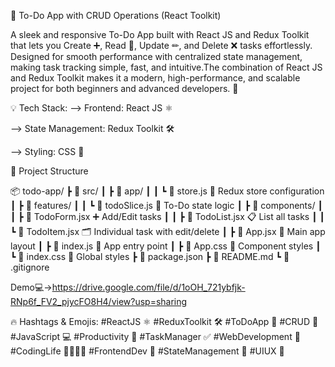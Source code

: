 📝 To-Do App with CRUD Operations (React Toolkit)

A sleek and responsive To-Do App built with React JS and Redux Toolkit that lets you Create ➕, Read 👀, Update ✏, and Delete ❌ tasks effortlessly. Designed for smooth performance with centralized state management, making task tracking simple, fast, and intuitive.The combination of React JS and Redux Toolkit makes it a modern, high-performance, and scalable project for both beginners and advanced developers.
 🚀

💡 Tech Stack:
--> Frontend: React JS ⚛

--> State Management: Redux Toolkit 🛠

--> Styling: CSS 🎨

📂 Project Structure

📦 todo-app/
 ┣ 📂 src/
 ┃ ┣ 📂 app/
 ┃ ┃ ┗ 📄 store.js              🏪 Redux store configuration
 ┃ ┣ 📂 features/
 ┃ ┃ ┗ 📄 todoSlice.js          📝 To-Do state logic
 ┃ ┣ 📂 components/
 ┃ ┃ ┣ 📄 TodoForm.jsx          ➕ Add/Edit tasks
 ┃ ┃ ┣ 📄 TodoList.jsx          📋 List all tasks
 ┃ ┃ ┗ 📄 TodoItem.jsx          🗂 Individual task with edit/delete
 ┃ ┣ 📄 App.jsx                 🎯 Main app layout
 ┃ ┣ 📄 index.js                🚀 App entry point
 ┃ ┣ 📄 App.css                 🎨 Component styles
 ┃ ┗ 📄 index.css               🎨 Global styles
 ┣ 📄 package.json
 ┣ 📄 README.md
 ┗ 📄 .gitignore

 Demo💻->https://drive.google.com/file/d/1oOH_721ybfjk-RNp6f_FV2_pjycFO8H4/view?usp=sharing

🔥 Hashtags & Emojis:
#ReactJS ⚛ #ReduxToolkit 🛠 #ToDoApp 📝 #CRUD 🔄 #JavaScript 💻 #Productivity 📅 #TaskManager ✅ #WebDevelopment 🚀 #CodingLife 👨‍💻👩‍💻 #FrontendDev 🎯 #StateManagement 🔧 #UIUX 🎨
